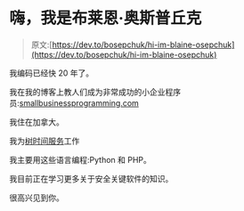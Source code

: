 # 嗨，我是布莱恩·奥斯普丘克

> 原文:[https://dev.to/bosepchuk/hi-im-blaine-osepchuk](https://dev.to/bosepchuk/hi-im-blaine-osepchuk)

我编码已经快 20 年了。

我在我的博客上教人们成为非常成功的小企业程序员:[smallbusinessprogramming.com](https://smallbusinessprogramming.com)

我住在加拿大。

我为[树时间服务](http://treetimeservices.ca)工作

我主要用这些语言编程:Python 和 PHP。

我目前正在学习更多关于安全关键软件的知识。

很高兴见到你。